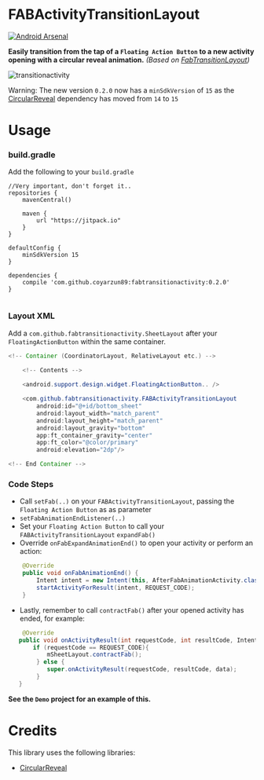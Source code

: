 # FABActivityTransitionLayout
[![Android Arsenal](https://img.shields.io/badge/Android%20Arsenal-FabTransitionActivity-green.svg?style=true)](https://android-arsenal.com/details/1/2763)

**Easily transition from the tap of a `Floating Action Button` to a new activity opening with a circular reveal animation.**
*(Based on [FabTransitionLayout](https://github.com/bowyer-app/FabTransitionLayout))*

![transitionactivity](https://github.com/coyarzun89/FabTransitionActivity/blob/master/art/fabTransitionActivity.gif)

Warning: The new version `0.2.0` now has a `minSdkVersion` of `15` as the [CircularReveal](https://github.com/ozodrukh/CircularReveal) dependency has moved from `14` to `15`

Usage
====
### build.gradle

Add the following to your `build.gradle`

```
//Very important, don't forget it..
repositories {
    mavenCentral()

    maven {
        url "https://jitpack.io"
    }
}

defaultConfig {
    minSdkVersion 15
}

dependencies {
    compile 'com.github.coyarzun89:fabtransitionactivity:0.2.0'
}


```

### Layout XML

Add a `com.github.fabtransitionactivity.SheetLayout` after your `FloatingActionButton` within the same container.

```java
<!-- Container (CoordinatorLayout, RelativeLayout etc.) -->
    
    <!-- Contents -->

    <android.support.design.widget.FloatingActionButton.. />

    <com.github.fabtransitionactivity.FABActivityTransitionLayout
        android:id="@+id/bottom_sheet"
        android:layout_width="match_parent"
        android:layout_height="match_parent"
        android:layout_gravity="bottom"
        app:ft_container_gravity="center"
        app:ft_color="@color/primary"
        android:elevation="2dp"/>

<!-- End Container -->
```

### Code Steps

* Call `setFab(..)` on your `FABActivityTransitionLayout`, passing the `Floating Action Button` as as parameter
* `setFabAnimationEndListener(..)`
* Set your `Floating Action Button` to call your `FABActivityTransitionLayout` `expandFab()`
* Override `onFabExpandAnimationEnd()` to open your activity or perform an action:
```java
    @Override
    public void onFabAnimationEnd() {
        Intent intent = new Intent(this, AfterFabAnimationActivity.class);
        startActivityForResult(intent, REQUEST_CODE);
    }
```
* Lastly, remember to call `contractFab()` after your opened activity has ended, for example:
```java
    @Override
   public void onActivityResult(int requestCode, int resultCode, Intent data) {
       if (requestCode == REQUEST_CODE){
           mSheetLayout.contractFab();
        } else {
           super.onActivityResult(requestCode, resultCode, data);
        }
   }
```

**See the `Demo` project for an example of this.**

# Credits
This library uses the following libraries:
* [CircularReveal](https://github.com/ozodrukh/CircularReveal)
